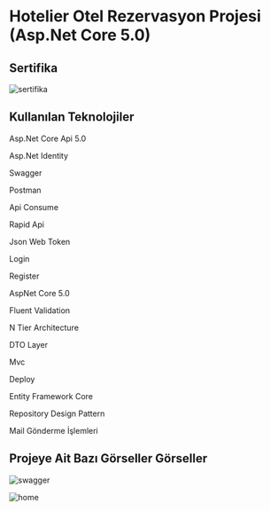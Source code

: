 # Hotelier Otel Rezervasyon Projesi (Asp.Net Core 5.0)

<h2>Sertifika</h2>

![sertifika](https://i.hizliresim.com/isvphk5.jpg)

<h2>Kullanılan Teknolojiler</h2>

Asp.Net Core Api 5.0

Asp.Net Identity

Swagger

Postman

Api Consume

Rapid Api

Json Web Token

Login

Register

AspNet Core 5.0

Fluent Validation

N Tier Architecture

DTO Layer

Mvc

Deploy

Entity Framework Core

Repository Design Pattern

Mail Gönderme İşlemleri

<h2>Projeye Ait Bazı Görseller Görseller</h2>

![swagger](https://i.hizliresim.com/9b6r2pp.png)

![home](https://i.hizliresim.com/6pe91w9.png)

